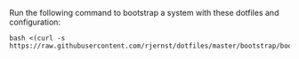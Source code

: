 Run the following command to bootstrap a system with these dotfiles and configuration:
```
bash <(curl -s https://raw.githubusercontent.com/rjernst/dotfiles/master/bootstrap/bootstrap)
```
